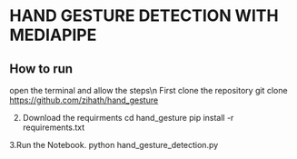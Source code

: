 # HAND GESTURE DETECTION WITH MEDIAPIPE

## How to run 
open the terminal and allow the steps\n
First clone the repository
git clone https://github.com/zihath/hand_gesture

2. Download the requirments
cd hand_gesture
pip install -r requirements.txt

3.Run the Notebook.
python hand_gesture_detection.py
     

